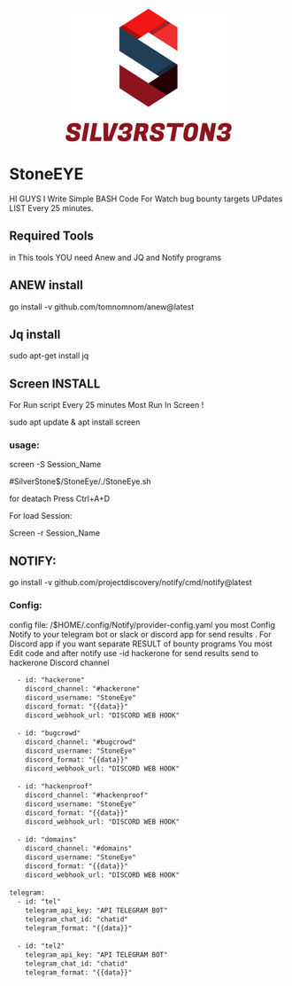 
<div align="center">

<img src="https://raw.githubusercontent.com/silv3rst0n3/StoneEye/main/SILV3RST0N3_free-file.png" ></img>

</div>

# StoneEYE
HI GUYS I Write Simple BASH Code For Watch bug bounty targets UPdates LIST Every 25 minutes.


<h2>Required Tools</h2>
in This tools YOU need Anew and JQ and Notify programs
 <h2>ANEW install </h2>
 go install -v github.com/tomnomnom/anew@latest
 <h2>Jq install</h2>
sudo apt-get install jq 

 <h2>Screen INSTALL</h2>
For Run script Every 25 minutes Most Run In Screen !

sudo apt update & apt install screen
<h3>usage:</h3>

screen -S Session_Name

#SilverStone$/StoneEye/./StoneEye.sh 

for deatach Press Ctrl+A+D

For load Session:

Screen -r Session_Name

<h2>NOTIFY:</h2>
 go install -v github.com/projectdiscovery/notify/cmd/notify@latest 
<h3>Config:</h3>
config file:
/$HOME/.config/Notify/provider-config.yaml
you most Config Notify to your telegram bot or slack or discord app for send results .
For Discord app if you want separate RESULT of bounty programs You most Edit code and after notify use -id hackerone for send results send to hackerone Discord channel

```discord:
  - id: "hackerone"
    discord_channel: "#hackerone"
    discord_username: "StoneEye"
    discord_format: "{{data}}"
    discord_webhook_url: "DISCORD WEB HOOK"
  
  - id: "bugcrowd"
    discord_channel: "#bugcrowd"
    discord_username: "StoneEye"
    discord_format: "{{data}}"
    discord_webhook_url: "DISCORD WEB HOOK"

  - id: "hackenproof"
    discord_channel: "#hackenproof"
    discord_username: "StoneEye"
    discord_format: "{{data}}"
    discord_webhook_url: "DISCORD WEB HOOK"
  
  - id: "domains"
    discord_channel: "#domains"
    discord_username: "StoneEye"
    discord_format: "{{data}}"
    discord_webhook_url: "DISCORD WEB HOOK"

telegram:
  - id: "tel"
    telegram_api_key: "API TELEGRAM BOT"
    telegram_chat_id: "chatid"
    telegram_format: "{{data}}"

  - id: "tel2"
    telegram_api_key: "API TELEGRAM BOT"
    telegram_chat_id: "chatid"
    telegram_format: "{{data}}"
```


